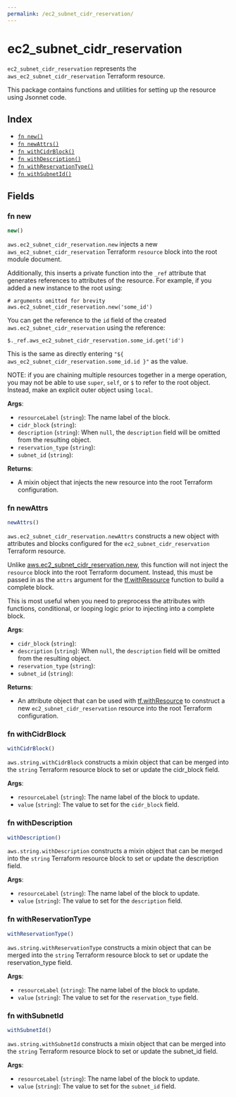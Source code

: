 ```yaml
---
permalink: /ec2_subnet_cidr_reservation/
---
```


# ec2_subnet_cidr_reservation

`ec2_subnet_cidr_reservation` represents the `aws_ec2_subnet_cidr_reservation` Terraform resource.



This package contains functions and utilities for setting up the resource using Jsonnet code.


## Index

* [`fn new()`](#fn-new)
* [`fn newAttrs()`](#fn-newattrs)
* [`fn withCidrBlock()`](#fn-withcidrblock)
* [`fn withDescription()`](#fn-withdescription)
* [`fn withReservationType()`](#fn-withreservationtype)
* [`fn withSubnetId()`](#fn-withsubnetid)

## Fields

### fn new

```ts
new()
```


`aws.ec2_subnet_cidr_reservation.new` injects a new `aws_ec2_subnet_cidr_reservation` Terraform `resource`
block into the root module document.

Additionally, this inserts a private function into the `_ref` attribute that generates references to attributes of the
resource. For example, if you added a new instance to the root using:

    # arguments omitted for brevity
    aws.ec2_subnet_cidr_reservation.new('some_id')

You can get the reference to the `id` field of the created `aws.ec2_subnet_cidr_reservation` using the reference:

    $._ref.aws_ec2_subnet_cidr_reservation.some_id.get('id')

This is the same as directly entering `"${ aws_ec2_subnet_cidr_reservation.some_id.id }"` as the value.

NOTE: if you are chaining multiple resources together in a merge operation, you may not be able to use `super`, `self`,
or `$` to refer to the root object. Instead, make an explicit outer object using `local`.

**Args**:
  - `resourceLabel` (`string`): The name label of the block.
  - `cidr_block` (`string`): 
  - `description` (`string`):  When `null`, the `description` field will be omitted from the resulting object.
  - `reservation_type` (`string`): 
  - `subnet_id` (`string`): 

**Returns**:
- A mixin object that injects the new resource into the root Terraform configuration.


### fn newAttrs

```ts
newAttrs()
```


`aws.ec2_subnet_cidr_reservation.newAttrs` constructs a new object with attributes and blocks configured for the `ec2_subnet_cidr_reservation`
Terraform resource.

Unlike [aws.ec2_subnet_cidr_reservation.new](#fn-ec2subnetcidrreservationnew), this function will not inject the `resource`
block into the root Terraform document. Instead, this must be passed in as the `attrs` argument for the
[tf.withResource](https://github.com/tf-libsonnet/core/tree/main/docs#fn-withresource) function to build a complete block.

This is most useful when you need to preprocess the attributes with functions, conditional, or looping logic prior to
injecting into a complete block.

**Args**:
  - `cidr_block` (`string`): 
  - `description` (`string`):  When `null`, the `description` field will be omitted from the resulting object.
  - `reservation_type` (`string`): 
  - `subnet_id` (`string`): 

**Returns**:
  - An attribute object that can be used with [tf.withResource](https://github.com/tf-libsonnet/core/tree/main/docs#fn-withresource) to construct a new `ec2_subnet_cidr_reservation` resource into the root Terraform configuration.


### fn withCidrBlock

```ts
withCidrBlock()
```

`aws.string.withCidrBlock` constructs a mixin object that can be merged into the `string`
Terraform resource block to set or update the cidr_block field.



**Args**:
  - `resourceLabel` (`string`): The name label of the block to update.
  - `value` (`string`): The value to set for the `cidr_block` field.


### fn withDescription

```ts
withDescription()
```

`aws.string.withDescription` constructs a mixin object that can be merged into the `string`
Terraform resource block to set or update the description field.



**Args**:
  - `resourceLabel` (`string`): The name label of the block to update.
  - `value` (`string`): The value to set for the `description` field.


### fn withReservationType

```ts
withReservationType()
```

`aws.string.withReservationType` constructs a mixin object that can be merged into the `string`
Terraform resource block to set or update the reservation_type field.



**Args**:
  - `resourceLabel` (`string`): The name label of the block to update.
  - `value` (`string`): The value to set for the `reservation_type` field.


### fn withSubnetId

```ts
withSubnetId()
```

`aws.string.withSubnetId` constructs a mixin object that can be merged into the `string`
Terraform resource block to set or update the subnet_id field.



**Args**:
  - `resourceLabel` (`string`): The name label of the block to update.
  - `value` (`string`): The value to set for the `subnet_id` field.
